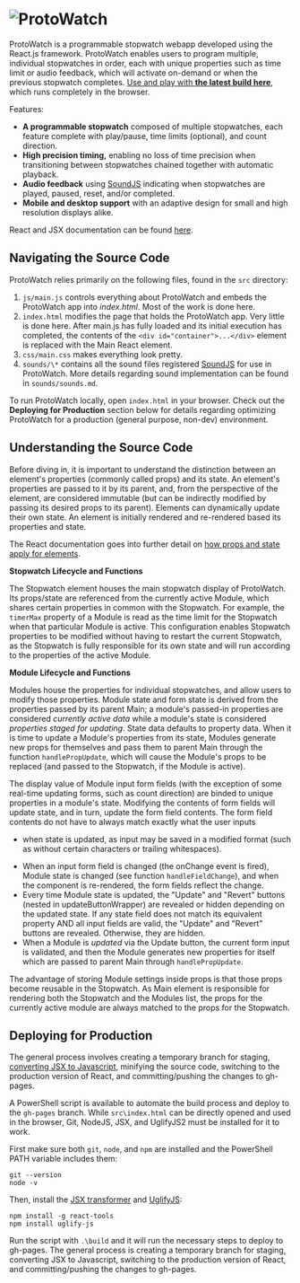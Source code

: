 ![ProtoWatch](https://raw.githubusercontent.com/theBrianCui/ProtoWatch/master/github_readme_logo.png)
==========

ProtoWatch is a programmable stopwatch webapp developed using the React.js framework. ProtoWatch enables users  to program multiple, individual stopwatches in order, each with unique properties such as time limit or audio feedback, which will activate on-demand or when the previous stopwatch completes. [Use and play with **the latest build here**](https://theBrianCui.github.io/ProtoWatch/build/index.html), which runs completely in the browser. 

Features:

 - **A programmable stopwatch** composed of multiple stopwatches, each feature complete with play/pause, time limits (optional), and count direction. 
 - **High precision timing,** enabling no loss of time precision when transitioning between stopwatches chained together with automatic playback.
 - **Audio feedback** using [SoundJS](http://www.createjs.com/soundjs) indicating when stopwatches are played, paused, reset, and/or completed.
 - **Mobile and desktop support** with an adaptive design for small and high resolution displays alike.

React and JSX documentation can be found [here](http://facebook.github.io/react/docs/getting-started.html).

Navigating the Source Code
--------------------------

ProtoWatch relies primarily on the following files, found in the `src` directory:

 1. `js/main.js` controls everything about ProtoWatch and embeds the ProtoWatch app into *index.html*. Most of the work is done here.
 2. `index.html` modifies the page that holds the ProtoWatch app. Very little is done here.
 After main.js has fully loaded and its initial execution has completed, the contents of the `<div id="container">...</div>` element is replaced with the Main React element.
 3. `css/main.css` makes everything look pretty.
 4. `sounds/\*` contains all the sound files registered [SoundJS](http://www.createjs.com/soundjs) for use in ProtoWatch. 
 More details regarding sound implementation can be found in `sounds/sounds.md`.
 
To run ProtoWatch locally, open `index.html` in your browser. 
Check out the **Deploying for Production** section below for details regarding optimizing ProtoWatch
for a production (general purpose, non-dev) environment.

Understanding the Source Code
--------------------------

Before diving in, it is important to understand the distinction between an element's properties (commonly called props) and its state.
An element's properties are passed to it by its parent, and, from the perspective of the element, are considered immutable 
(but can be indirectly modified by passing its desired props to its parent). Elements can dynamically update their own state.
An element is initially rendered and re-rendered based its properties and state.

The React documentation goes into further detail on [how props and state apply for elements](https://facebook.github.io/react/docs/interactivity-and-dynamic-uis.html).

**Stopwatch Lifecycle and Functions**

The Stopwatch element houses the main stopwatch display of ProtoWatch. Its props/state are referenced from the currently active Module,
which shares certain properties in common with the Stopwatch. For example, the `timerMax` property of a Module is read as the time limit for the Stopwatch
when that particular Module is active. This configuration enables Stopwatch properties to be modified without having to restart the current Stopwatch, as
the Stopwatch is fully responsible for its own state and will run according to the properties of the active Module.

**Module Lifecycle and Functions**

Modules house the properties for individual stopwatches, and allow users to modify those properties. Module state and form state is derived from the properties passed by its parent Main;
a module's passed-in properties are considered *currently active data* while a module's state is considered *properties staged for updating*. State data defaults to property data.
When it is time to update a Module's properties from its state, Modules generate new props for themselves and pass them to parent Main through the function `handlePropUpdate`, which
will cause the Module's props to be replaced (and passed to the Stopwatch, if the Module is active).

The display value of Module input form fields (with the exception of some real-time updating forms, such as count direction) are binded to unique properties in a module's state.
Modifying the contents of form fields will update state, and in turn, update the form field contents. The form field contents do not have to always match exactly what the user inputs
- when state is updated, as input may be saved in a modified format (such as without certain characters or trailing whitespaces).

* When an input form field is changed (the onChange event is fired), Module state is changed (see function `handleFieldChange`), and when the component is re-rendered, the form fields reflect the change.
* Every time Module state is updated, the "Update" and "Revert" buttons (nested in updateButtonWrapper) are revealed or hidden depending on the updated state. If any state field does not match its equivalent property
AND all input fields are valid, the "Update" and "Revert" buttons are revealed. Otherwise, they are hidden.
* When a Module is *updated* via the Update button, the current form input is validated, and then the Module generates new properties for itself which are passed to parent Main through `handlePropUpdate`.

The advantage of storing Module settings inside props is that those props become reusable in the Stopwatch. As Main element is responsible for rendering both 
the Stopwatch and the Modules list, the props for the currently active module are always matched to the props for the Stopwatch.

Deploying for Production
--------------------------

The general process involves creating a temporary branch for staging, [converting JSX to Javascript](https://facebook.github.io/react/jsx-compiler.html), 
minifying the source code, switching to the production version of React, and committing/pushing the changes to gh-pages.

A PowerShell script is available to automate the build process and deploy to the `gh-pages` branch. 
While `src\index.html` can be directly opened and used in the browser, 
Git, NodeJS, JSX, and UglifyJS2 must be installed for it to work. 

First make sure both `git`, `node`, and `npm` are installed and the PowerShell PATH variable includes them:

    git --version
    node -v
    
Then, install the [JSX transformer](https://facebook.github.io/react/downloads.html) and [UglifyJS](https://github.com/mishoo/UglifyJS2):

    npm install -g react-tools
    npm install uglify-js

Run the script with `.\build` and it will run the necessary steps to deploy to gh-pages.
The general process is creating a temporary branch for staging, converting JSX to Javascript, switching to the production version of React, and committing/pushing the changes to gh-pages.
